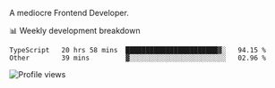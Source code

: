 A mediocre Frontend Developer.

📊 Weekly development breakdown
<!--START_SECTION:waka-->

```text
TypeScript   20 hrs 58 mins  ███████████████████████▓░   94.15 %
Other        39 mins         ▓░░░░░░░░░░░░░░░░░░░░░░░░   02.96 %
```

<!--END_SECTION:waka-->

<img src="https://gpvc.arturio.dev/iqbalfasri" alt="Profile views"/>
